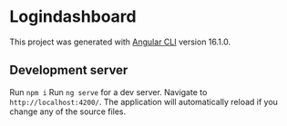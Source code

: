 # Logindashboard

This project was generated with [Angular CLI](https://github.com/angular/angular-cli) version 16.1.0.

## Development server
Run `npm i`
Run `ng serve` for a dev server. Navigate to `http://localhost:4200/`. The application will automatically reload if you change any of the source files.

